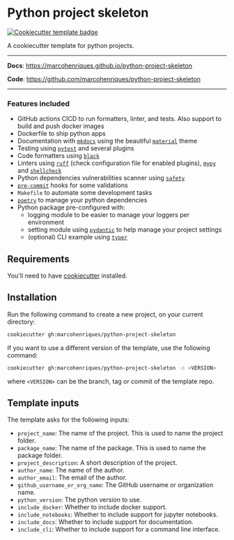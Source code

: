 # Python project skeleton

<a href="https://github.com/cookiecutter/cookiecutter">
  <img src="https://img.shields.io/badge/cookiecutter-template-D4AA00.svg?style=flat&logo=cookiecutter" alt="Cookiecutter template badge">
</a>
<br>

A cookiecutter template for python projects.

---

**Docs**: <a href="https://marcohenriques.github.io/python-project-skeleton" target="_blank">https://marcohenriques.github.io/python-project-skeleton</a>

**Code**: <a href="https://github.com/marcohenriques/python-project-skeleton" target="_blank">https://github.com/marcohenriques/python-project-skeleton</a>

---

### Features included

- GitHub actions CICD to run formatters, linter, and tests. Also support to build and push docker images
- Dockerfile to ship python apps
- Documentation with <a href="https://www.mkdocs.org/" target="_blank"><code>mkdocs</code></a> using the beautiful
<a href="https://squidfunk.github.io/mkdocs-material/getting-started/" target="_blank"><code>material</code></a> theme
- Testing using <a href="https://docs.pytest.org/" target="_blank"><code>pytest</code></a> and several plugins
- Code formatters using <a href="https://black.readthedocs.io/en/stable/" target="_blank"><code>black</code></a>
- Linters using <a href="https://beta.ruff.rs/docs/" target="_blank"><code>ruff</code></a>
(check configuration file for enabled plugins),
<a href="http://mypy-lang.org/" target="_blank"><code>mypy</code></a> and
<a href="https://github.com/shellcheck-py/shellcheck-py" target="_blank"><code>shellcheck</code></a>
- Python dependencies vulnerabilities scanner using <a href="https://github.com/pyupio/safety" target="_blank"><code>safety</code></a>
- <a href="https://pre-commit.com/" target="_blank"><code>pre-commit</code></a> hooks for some validations
- `Makefile` to automate some development tasks
- <a href="https://python-poetry.org/" target="_blank"><code>poetry</code></a> to manage your python dependencies
- Python package pre-configured with:
    - logging module to be easier to manage your loggers per environment
    - setting module using <a href="https://pydantic-docs.helpmanual.io/" target="_blank"><code>pydantic</code></a> to help manage your project settings
    - (optional) CLI example using <a href="https://typer.tiangolo.com/" target="_blank"><code>typer</code></a>

## Requirements

You'll need to have <a href="https://cookiecutter.readthedocs.io/en/2.0.2/installation.html" target="_blank">cookiecutter</a> installed.

## Installation

Run the following command to create a new project, on your current directory:

```bash
cookiecutter gh:marcohenriques/python-project-skeleton
```

If you want to use a different version of the template, use the following command:

```bash
cookiecutter gh:marcohenriques/python-project-skeleton -c <VERSION>
```

where `<VERSION>` can be the branch, tag or commit of the template repo.

## Template inputs

The template asks for the following inputs:

- `project_name`: The name of the project. This is used to name the project folder.
- `package_name`: The name of the package. This is used to name the package folder.
- `project_description`: A short description of the project.
- `author_name`: The name of the author.
- `author_email`: The email of the author.
- `github_username_or_org_name`: The GitHub username or organization name.
- `python_version`: The python version to use.
- `include_docker`: Whether to include docker support.
- `include_notebooks`: Whether to include support for jupyter notebooks.
- `include_docs`: Whether to include support for documentation.
- `include_cli`: Whether to include support for a command line interface.
